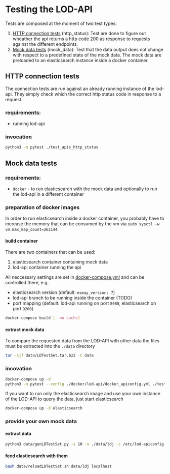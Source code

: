 # Testing the LOD-API
Tests are composed at the moment of two test types:
1. [HTTP connection tests](#HTTP_connection_tests) (http\_status): Test are done to figure out wheather the api returns a http code 200 as response to requests against the different endpoints.
2. [Mock data tests](#Mock_data_tests) (mock\_data): Test that the data output does not change with respect to a predefined state of the mock data. The mock data are preloaded to an elasticsearch instance inside a docker container.

## HTTP connection tests
The connection tests are run against an already running instance of the lod-api. They simply check which the correct http status code in response to a request.
### requirements:
* running lod-api
### invocation
```sh
python3 -m pytest ./test_apis_http_status
```

## Mock data tests
### requirements:
* `docker` - to run elasticsearch with the mock data and optionally to run the lod-api in a different container

### preparation of docker images
In order to run elasticsearch inside a docker container, you probably have to increase the memory that can be consumed by the vm via `sudo sysctl -w vm.max_map_count=262144`.
#### build container
There are two containers that can be used:
1. elasticsearch container containing mock data
2. lod-api container running the api

All neccessary settings are set in [docker-compose.yml](./docker-compose.yml) and can be controlled there, e.g.
* elasticsearch version (default: `esmay_version: 7`)
* lod-api branch to be running inside the container (TODO)
* port mapping (default: lod-api running on port `8080`, elasticsearch on port `9200`)

```sh
docker-compose build [--no-cache]
```
#### extract mock data
To compare the requested data from the LOD-API with other data the files must be extracted into the `./data` directory
```sh
tar -xjf data/LDTestSet.tar.bz2 -C data
```

### incovation
```sh
docker-compose up -d
python3 -m pytest --config ./docker/lod-api/docker_apiconfig.yml ./test_mock_data
```

If you want to run only the elasticsearch image and use your own instance of the LOD-API to query the data, just start elasticsearch
```sh
docker-compose up -d elasticsearch
```

### provide your own mock data
#### extract data
```sh
python3 data/genLDTestSet.py -s 10 -o ./data/ldj -c /etc/lod-apiconfig.yml
```
#### feed elasticsearch with them
```sh
bash data/reloadLDTestSet.sh data/ldj localhost
```
